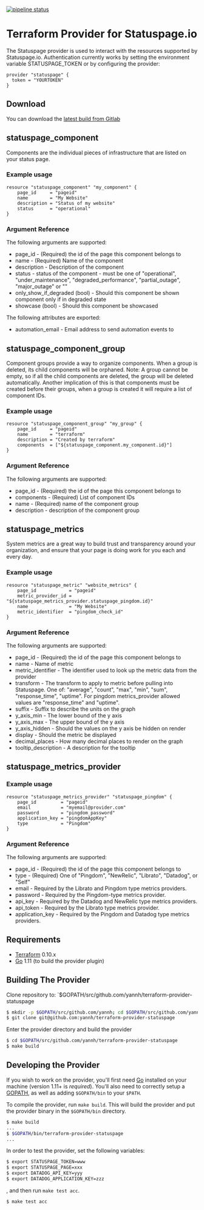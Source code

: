 [![pipeline status](https://gitlab.com/yannhamon/terraform-provider-statuspage/badges/master/pipeline.svg)](https://gitlab.com/yannhamon/terraform-provider-statuspage/commits/master)

# Terraform Provider for Statuspage.io

The Statuspage provider is used to interact with the resources supported by Statuspage.io.
Authentication currently works by setting the environment variable STATUSPAGE_TOKEN or by configuring the provider:

```
provider "statuspage" {
  token = "YOURTOKEN"
}
```

## Download

You can download the [latest build from Gitlab](https://gitlab.com/yannhamon/terraform-provider-statuspage/-/jobs/artifacts/master/download?job=build)


## statuspage_component

Components are the individual pieces of infrastructure that are listed on your status page.

### Example usage

```
resource "statuspage_component" "my_component" {
    page_id     = "pageid"
    name        = "My Website"
    description = "Status of my website"
    status      = "operational"
}
```

### Argument Reference

The following arguments are supported:

 * page_id - (Required) the id of the page this component belongs to
 * name - (Required) Name of the component
 * description - Description of the component
 * status - status of the component - must be one of "operational", "under_maintenance", "degraded_performance", "partial_outage", "major_outage" or ""
 * only_show_if_degraded (bool) - Should this component be shown component only if in degraded state
 * showcase (bool) - Should this component be showcased

The following attributes are exported:

 * automation_email - Email address to send automation events to


## statuspage_component_group

Component groups provide a way to organize components. When a group is deleted, its child components will be orphaned. Note: A group cannot be empty, so if all the child components are deleted, the group will be deleted automatically. Another implication of this is that components must be created before their groups, when a group is created it will require a list of component IDs.

### Example usage

```
resource "statuspage_component_group" "my_group" {
    page_id     = "pageid"
    name        = "terraform"
    description = "Created by terraform"
    components  = ["${statuspage_component.my_component.id}"]
}
```

### Argument Reference

The following arguments are supported:

 * page_id - (Required) the id of the page this component belongs to
 * components - (Required) List of component IDs
 * name - (Required) name of the component group
 * description - description of the component group


## statuspage_metrics

System metrics are a great way to build trust and transparency around your organization, and ensure that your page is doing work for you each and every day.

### Example usage

```
resource "statuspage_metric" "website_metrics" {
    page_id            = "pageid"
    metric_provider_id = "${statuspage_metrics_provider.statuspage_pingdom.id}"
    name               = "My Website"
    metric_identifier  = "pingdom_check_id"
}
```

### Argument Reference

The following arguments are supported:

 * page_id - (Required) the id of the page this component belongs to
 * name - Name of metric
 * metric_identifier - The identifier used to look up the metric data from the provider
 * transform - The transform to apply to metric before pulling into Statuspage. One of: "average", "count", "max", "min", "sum", "response_time", "uptime". For pingdom metrics_provider allowed values are "response_time" and "uptime".
 * suffix - Suffix to describe the units on the graph
 * y_axis_min - The lower bound of the y axis
 * y_axis_max - The upper bound of the y axis
 * y_axis_hidden - Should the values on the y axis be hidden on render
 * display - Should the metric be displayed
 * decimal_places - How many decimal places to render on the graph
 * tooltip_description - A description for the tooltip


## statuspage_metrics_provider

### Example usage

```
resource "statuspage_metrics_provider" "statuspage_pingdom" {
    page_id         = "pageid"
    email           = "myemail@provider.com"
    password        = "pingdom_password"
    application_key = "pingdomAppKey"
    type            = "Pingdom"
}
```

### Argument Reference

The following arguments are supported:

 * page_id - (Required) the id of the page this component belongs to
 * type - (Required) One of "Pingdom", "NewRelic", "Librato", "Datadog", or "Self"
 * email - Required by the Librato and Pingdom type metrics providers.
 * password - Required by the Pingdom-type metrics provider.
 * api_key - Required by the Datadog and NewRelic type metrics providers.
 * api_token - Required by the Librato type metrics provider.
 * application_key - Required by the Pingdom and Datadog type metrics providers.


## Requirements

- [Terraform](https://www.terraform.io/downloads.html) 0.10.x
- [Go](https://golang.org/doc/install) 1.11 (to build the provider plugin)


## Building The Provider

Clone repository to: `$GOPATH/src/github.com/yannh/terraform-provider-statuspage

```sh
$ mkdir -p $GOPATH/src/github.com/yannh; cd $GOPATH/src/github.com/yannh
$ git clone git@github.com:yannh/terraform-provider-statuspage
```

Enter the provider directory and build the provider

```sh
$ cd $GOPATH/src/github.com/yannh/terraform-provider-statuspage
$ make build
```


## Developing the Provider

If you wish to work on the provider, you'll first need [Go](http://www.golang.org) installed on your machine (version 1.11+ is *required*). You'll also need to correctly setup a [GOPATH](http://golang.org/doc/code.html#GOPATH), as well as adding `$GOPATH/bin` to your `$PATH`.

To compile the provider, run `make build`. This will build the provider and put the provider binary in the `$GOPATH/bin` directory.

```sh
$ make build
...
$ $GOPATH/bin/terraform-provider-statuspage
...
```

In order to test the provider, set the following variables:

```sh
$ export STATUSPAGE_TOKEN=www
$ export STATUSPAGE_PAGE=xxx
$ export DATADOG_API_KEY=yyy
$ export DATADOG_APPLICATION_KEY=zzz
```

, and then run `make test acc`.

```sh
$ make test acc
```
